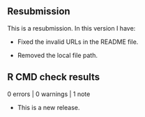 ## Resubmission

This is a resubmission. In this version I have: 

* Fixed the invalid URLs in the README file.

* Removed the local file path. 

## R CMD check results

0 errors | 0 warnings | 1 note

* This is a new release.


